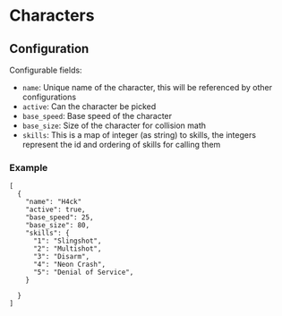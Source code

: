 # Characters

## Configuration

Configurable fields:
- `name`: Unique name of the character, this will be referenced by other configurations
- `active`: Can the character be picked
- `base_speed`: Base speed of the character
- `base_size`: Size of the character for collision math
- `skills`: This is a map of integer (as string) to skills, the integers represent the id and ordering of skills for calling them

### Example

```
[
  {
    "name": "H4ck"
    "active": true,
    "base_speed": 25,
    "base_size": 80,
    "skills": {
      "1": "Slingshot",
      "2": "Multishot",
      "3": "Disarm",
      "4": "Neon Crash",
      "5": "Denial of Service",
    }

  }
]
```
